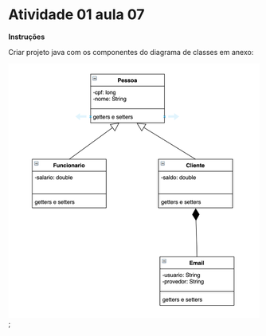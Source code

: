 # Atividade 01 aula 07

**Instruções**

Criar projeto java com os componentes do diagrama de classes em anexo:

![](../images/aul07-atv01.png);